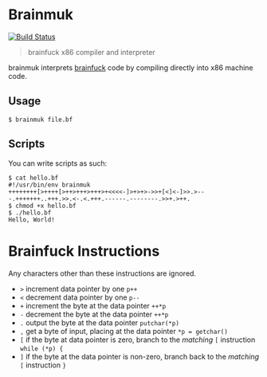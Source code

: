 Brainmuk
========

[![Build Status](https://travis-ci.org/eddieantonio/brainmuk.svg?branch=master)](https://travis-ci.org/eddieantonio/brainmuk)

> brainfuck x86 compiler and interpreter

brainmuk interprets [brainfuck][] code by compiling directly into x86
machine code.

Usage
-----

    $ brainmuk file.bf

[brainfuck]: https://en.wikipedia.org/wiki/Brainfuck

Scripts
-------

You can write scripts as such:

    $ cat hello.bf
    #!/usr/bin/env brainmuk
    ++++++++[>++++[>++>+++>+++>+<<<<-]>+>+>->>+[<]<-]>>.>---.+++++++..+++.>>.<-.<.+++.------.--------.>>+.>++.
    $ chmod +x hello.bf
    $ ./hello.bf
    Hello, World!

Brainfuck Instructions
======================

Any characters other than these instructions are ignored.

 - `>` increment data pointer by one `p++`
 - `<` decrement data pointer by one `p--`
 - `+` increment the byte at the data pointer `++*p`
 - `-` decrement the byte at the data pointer `++*p`
 - `.` output the byte at the data pointer `putchar(*p)`
 - `,` get a byte of input, placing at the data pointer `*p = getchar()`
 - `[` if the byte at data pointer is zero, branch to the _matching_ `[` instruction `while (*p) {`
 - `]` if the byte at the data pointer is non-zero, branch back to the _matching_ `[` instruction `}`

